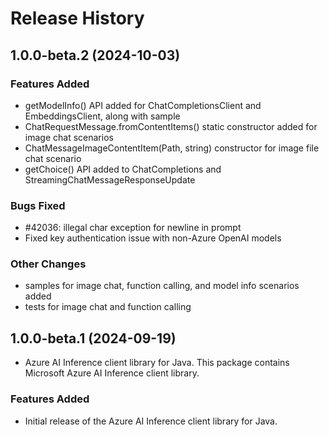 # Release History

## 1.0.0-beta.2 (2024-10-03)

### Features Added

- getModelInfo() API added for ChatCompletionsClient and EmbeddingsClient, along with sample
- ChatRequestMessage.fromContentItems() static constructor added for image chat scenarios
- ChatMessageImageContentItem(Path, string) constructor for image file chat scenario
- getChoice() API added to ChatCompletions and StreamingChatMessageResponseUpdate

### Bugs Fixed

- #42036: illegal char exception for newline in prompt
- Fixed key authentication issue with non-Azure OpenAI models

### Other Changes

- samples for image chat, function calling, and model info scenarios added
- tests for image chat and function calling

## 1.0.0-beta.1 (2024-09-19)

- Azure AI Inference client library for Java. This package contains Microsoft Azure AI Inference client library.

### Features Added

- Initial release of the Azure AI Inference client library for Java. 
